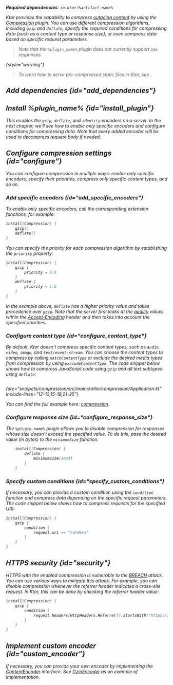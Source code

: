 [//]: # (title: Compression)

<show-structure for="chapter" depth="2"/>
<primary-label ref="server-plugin"/>

<var name="artifact_name" value="ktor-server-compression"/>
<var name="package_name" value="io.ktor.server.plugins.compression"/>
<var name="plugin_name" value="Compression"/>

<tldr>
<p>
<b>Required dependencies</b>: <code>io.ktor:%artifact_name%</code>
</p>
<var name="example_name" value="compression"/>
<include from="lib.topic" element-id="download_example"/>
<include from="lib.topic" element-id="native_server_not_supported"/>
</tldr>

Ktor provides the capability to compress [outgoing content](server-responses.md) by using the [Compression](https://api.ktor.io/ktor-server/ktor-server-plugins/ktor-server-compression/io.ktor.server.plugins.compression/-compression.html) plugin. You can use different compression algorithms, including `gzip` and `deflate`, 
specify the required conditions for compressing data (such as a content type or response size), or even compress data based on specific request parameters.

> Note that the `%plugin_name%` plugin does not currently support `SSE` responses.
>
{style="warning"}

> To learn how to serve pre-compressed static files in Ktor, see [](server-static-content.md#precompressed).

## Add dependencies {id="add_dependencies"}

<include from="lib.topic" element-id="add_ktor_artifact_intro"/>
<include from="lib.topic" element-id="add_ktor_artifact"/>

## Install %plugin_name% {id="install_plugin"}

<include from="lib.topic" element-id="install_plugin"/>

This enables the `gzip`, `deflate`, and `identity` encoders on a server.
In the next chapter, we'll see how to enable only specific encoders and configure conditions for compressing data.
Note that every added encoder will be used to decompress request body if needed.

## Configure compression settings {id="configure"}

You can configure compression in multiple ways: enable only specific encoders, specify their priorities, compress only
specific content types, and so on.

### Add specific encoders {id="add_specific_encoders"}

To enable only specific encoders, call the corresponding extension functions, for example:

```kotlin
install(Compression) {
    gzip()
    deflate()
}
```

You can specify the priority for each compression algorithm by establishing the `priority` property:

```kotlin
install(Compression) {
    gzip {
        priority = 0.9
    }
    deflate {
        priority = 1.0
    }
}
```

In the example above, `deflate` has a higher priority value and takes precedence over `gzip`. Note that the server first
looks at the [quality](https://developer.mozilla.org/en-US/docs/Glossary/Quality_Values) values within
the [Accept-Encoding](https://developer.mozilla.org/en-US/docs/Web/HTTP/Headers/Accept-Encoding) header and then takes
into account the specified priorities.

### Configure content type {id="configure_content_type"}

By default, Ktor doesn't compress specific content types, such as `audio`, `video`, `image`, and `text/event-stream`.
You can choose the content types to compress by calling `matchContentType` or exclude the desired media types from
compression by using `excludeContentType`. The code snippet below shows how to compress JavaScript code using `gzip` and
all text subtypes using `deflate`:

```kotlin
```

{src="snippets/compression/src/main/kotlin/compression/Application.kt" include-lines="12-13,15-19,21-25"}

You can find the full example
here: [compression](https://github.com/ktorio/ktor-documentation/tree/%ktor_version%/codeSnippets/snippets/compression).

### Configure response size {id="configure_response_size"}

The `%plugin_name%` plugin allows you to disable compression for responses whose size doesn't exceed the specified
value. To do this, pass the desired value (in bytes) to the `minimumSize` function:

```kotlin
    install(Compression) {
        deflate {
            minimumSize(1024)
        }
    }

```

### Specify custom conditions {id="specify_custom_conditions"}

If necessary, you can provide a custom condition using the `condition` function and compress data depending on the
specific request parameters. The code snippet below shows how to compress requests for the specified URI:

```kotlin
install(Compression) {
    gzip {
        condition {
            request.uri == "/orders"
        }
    }
}
```

## HTTPS security {id="security"}

HTTPS with the enabled compression is vulnerable to the [BREACH](https://en.wikipedia.org/wiki/BREACH) attack. You can
use various ways to mitigate this attack. For example, you can disable compression whenever the referrer header
indicates a cross-site request. In Ktor, this can be done by checking the referrer header value:

```kotlin
install(Compression) {
    gzip {
        condition {
            request.headers[HttpHeaders.Referrer]?.startsWith("https://my.domain/") == true
        }
    }
}
```

## Implement custom encoder {id="custom_encoder"}

If necessary, you can provide your own encoder by implementing
the [ContentEncoder](https://api.ktor.io/ktor-utils/io.ktor.util/-content-encoder/index.html)
interface.
See [GzipEncoder](https://github.com/ktorio/ktor/blob/b5b59ca3ae61601e6175f334e6a1252609638e61/ktor-server/ktor-server-plugins/ktor-server-compression/jvm/src/io/ktor/server/plugins/compression/Encoders.kt#L41)
as an example of implementation.
